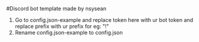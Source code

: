 #Discord bot template made by nsysean
1. Go to config.json-example and replace token here with ur bot token and replace prefix with ur prefix for eg: "!"
2. Rename config.json-example to config.json